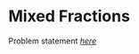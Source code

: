 Mixed Fractions
=============
Problem statement
_[here](https://open.kattis.com/problems/mixedfractions)_
